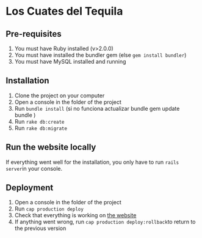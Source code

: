 # Los Cuates del Tequila

## Pre-requisites

1. You must have Ruby installed (v>2.0.0)
2. You must have installed the bundler gem (else `gem install bundler`)
3. You must have MySQL installed and running

## Installation

1. Clone the project on your computer
2. Open a console in the folder of the project
3. Run `bundle install` (si no funciona actualizar bundle gem update bundle )
4. Run `rake db:create`
5. Run `rake db:migrate`

## Run the website locally

If everything went well for the installation, you only have to run `rails server`in your console.

## Deployment

1. Open a console in the folder of the project
2. Run `cap production deploy`
3. Check that everything is working on [the website](http://integra10.ing.puc.cl)
4. If anything went wrong, run `cap production deploy:rollback`to return to the previous version
